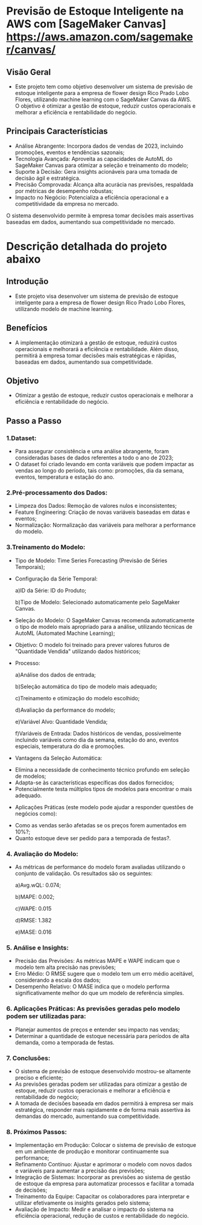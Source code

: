 # Previsão de Estoque Inteligente na AWS com [SageMaker Canvas] https://aws.amazon.com/sagemaker/canvas/

## Visão Geral

- Este projeto tem como objetivo desenvolver um sistema de previsão de estoque inteligente para a empresa de flower design Rico Prado Lobo Flores, utilizando machine learning com o SageMaker Canvas da AWS. O objetivo é otimizar a gestão de estoque, reduzir custos operacionais e melhorar a eficiência e rentabilidade do negócio.

## Principais Característicias

- Análise Abrangente: Incorpora dados de vendas de 2023, incluindo promoções, eventos e tendências sazonais;
- Tecnologia Avançada: Aproveita as capacidades de AutoML do SageMaker Canvas para otimizar a seleção e treinamento do modelo;
- Suporte à Decisão: Gera insights acionáveis para uma tomada de decisão ágil e estratégica.
- Precisão Comprovada: Alcança alta acurácia nas previsões, respaldada por métricas de desempenho robustas;
- Impacto no Negócio: Potencializa a eficiência operacional e a competitividade da empresa no mercado.

O sistema desenvolvido permite à empresa tomar decisões mais assertivas baseadas em dados, aumentando sua competitividade no mercado.

# Descrição detalhada do projeto abaixo

## Introdução

- Este projeto visa desenvolver um sistema de previsão de estoque inteligente para a empresa de flower design Rico Prado Lobo Flores, utilizando modelo de machine learning.

## Benefícios

- A implementação otimizará a gestão de estoque, reduzirá custos operacionais e melhorará a eficiência e rentabilidade. Além disso, permitirá à empresa tomar decisões mais estratégicas e rápidas, baseadas em dados, aumentando sua competitividade.


## Objetivo

- Otimizar a gestão de estoque, reduzir custos operacionais e melhorar a eficiência e rentabilidade do negócio.

## Passo a Passo

### 1.Dataset:

- Para assegurar consistência e uma análise abrangente, foram consideradas bases de dados referentes a todo o ano de 2023;
- O dataset foi criado levando em conta variáveis que podem impactar as vendas ao longo do período, tais como: promoções, dia da semana, eventos, temperatura e estação do ano.

### 2.Pré-processamento dos Dados:

- Limpeza dos Dados: Remoção de valores nulos e inconsistentes;
- Feature Engineering: Criação de novas variáveis baseadas em datas e eventos;
- Normalização: Normalização das variáveis para melhorar a performance do modelo.

### 3.Treinamento do Modelo:

- Tipo de Modelo: Time Series Forecasting (Previsão de Séries Temporais);
- Configuração da Série Temporal:

   a)ID da Série: ID do Produto;

   b)Tipo de Modelo: Selecionado automaticamente pelo SageMaker Canvas.

- Seleção do Modelo: O SageMaker Canvas recomenda automaticamente o tipo de modelo mais apropriado para a análise, utilizando técnicas de AutoML (Automated Machine Learning);
- Objetivo: O modelo foi treinado para prever valores futuros de "Quantidade Vendida" utilizando dados históricos;
- Processo:
  
   a)Análise dos dados de entrada;

   b)Seleção automática do tipo de modelo mais adequado;

   c)Treinamento e otimização do modelo escolhido;

   d)Avaliação da performance do modelo;

   e)Variável Alvo: Quantidade Vendida;

   f)Variáveis de Entrada: Dados históricos de vendas, possivelmente incluindo variáveis como dia da semana, estação do ano, eventos especiais, temperatura do dia e promoções.


* Vantagens da Seleção Automática:

- Elimina a necessidade de conhecimento técnico profundo em seleção de modelos;
- Adapta-se às características específicas dos dados fornecidos;
- Potencialmente testa múltiplos tipos de modelos para encontrar o mais adequado.

* Aplicações Práticas (este modelo pode ajudar a responder questões de negócios como):

- Como as vendas serão afetadas se os preços forem aumentados em 10%?;
- Quanto estoque deve ser pedido para a temporada de festas?.


### 4. Avaliação do Modelo:
   
- As métricas de performance do modelo foram avaliadas utilizando o conjunto de validação. Os resultados são os seguintes:
  
   a)Avg.wQL: 0.074;

   b)MAPE: 0.002;
   
   c)WAPE: 0.015

   d)RMSE: 1.382
   
   e)MASE: 0.016

### 5. Análise e Insights:

- Precisão das Previsões: As métricas MAPE e WAPE indicam que o modelo tem alta precisão nas previsões;
- Erro Médio: O RMSE sugere que o modelo tem um erro médio aceitável, considerando a escala dos dados;
- Desempenho Relativo: O MASE indica que o modelo performa significativamente melhor do que um modelo de referência simples.

### 6. Aplicações Práticas: As previsões geradas pelo modelo podem ser utilizadas para:

- Planejar aumentos de preços e entender seu impacto nas vendas;
- Determinar a quantidade de estoque necessária para períodos de alta demanda, como a temporada de festas.

### 7. Conclusões:

- O sistema de previsão de estoque desenvolvido mostrou-se altamente preciso e eficiente;
-  As previsões geradas podem ser utilizadas para otimizar a gestão de estoque, reduzir custos operacionais e melhorar a eficiência e rentabilidade do negócio;
-  A tomada de decisões baseada em dados permitirá à empresa ser mais estratégica, responder mais rapidamente e de forma mais assertiva às demandas do mercado, aumentando sua competitividade.

### 8. Próximos Passos:

- Implementação em Produção: Colocar o sistema de previsão de estoque em um ambiente de produção e monitorar continuamente sua performance;
- Refinamento Contínuo: Ajustar e aprimorar o modelo com novos dados e variáveis para aumentar a precisão das previsões;
- Integração de Sistemas: Incorporar as previsões ao sistema de gestão de estoque da empresa para automatizar processos e facilitar a tomada de decisões;
- Treinamento da Equipe: Capacitar os colaboradores para interpretar e utilizar efetivamente os insights gerados pelo sistema;
- Avaliação de Impacto: Medir e analisar o impacto do sistema na eficiência operacional, redução de custos e rentabilidade do negócio.
  
